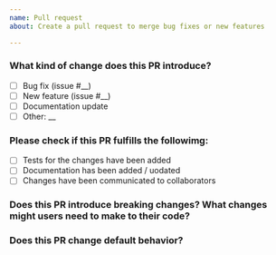 ```yaml
---
name: Pull request
about: Create a pull request to merge bug fixes or new features

---
```


### What kind of change does this PR introduce? 
- [ ] Bug fix (issue #__) 
- [ ] New feature (issue #__) 
- [ ] Documentation update 
- [ ] Other: __

### Please check if this PR fulfills the followimg:
- [ ] Tests for the changes have been added
- [ ] Documentation has been added / uodated
- [ ] Changes have been communicated to collaborators

### Does this PR introduce breaking changes? What changes might users need to make to their code? 

### Does this PR change default behavior? 
